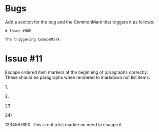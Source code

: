 Bugs
====

Add a section for the bug and the CommonMark that triggers it as 
follows:

```
# Issue #NUM

The triggering CommonMark
```

# Issue #11

Escape ordered item markers at the beginning of paragraphs correctly.
These should be paragraphs when rendered to markdown not list items.

1\.

2\.

23\.


24\)

1234567890. This is not a list marker no need to escape it.





